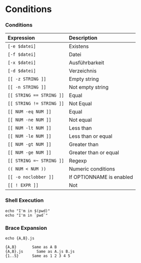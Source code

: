 # Conditions

### Conditions

| Expression | Description |
| :--- | :--- |
| `[-e $datei]` | Existens |
| `[-f $datei]` | Datei |
| `[-x $datei]` | Ausführbarkeit |
| `[-d $datei]` | Verzeichnis |
| `[[ -z STRING ]]` | Empty string |
| `[[ -n STRING ]]` | Not empty string |
| `[[ STRING == STRING ]]` | Equal |
| `[[ STRING != STRING ]]` | Not Equal |
| `[[ NUM -eq NUM ]]` | Equal |
| `[[ NUM -ne NUM ]]` | Not equal |
| `[[ NUM -lt NUM ]]` | Less than |
| `[[ NUM -le NUM ]]` | Less than or equal |
| `[[ NUM -gt NUM ]]` | Greater than |
| `[[ NUM -ge NUM ]]` | Greater than or equal |
| `[[ STRING =~ STRING ]]` | Regexp |
| `(( NUM < NUM ))` | Numeric conditions |
| `[[ -o noclobber ]]` | If OPTIONNAME is enabled |
| `[[ ! EXPR ]]` | Not |

### Shell Execution

```text
echo "I'm in $(pwd)"
echo "I'm in `pwd`"
```

### Brace Expansion

```text
echo {A,B}.js

{A,B} 	    Same as A B
{A,B}.js 	  Same as A.js B.js
{1..5} 	    Same as 1 2 3 4 5
```

